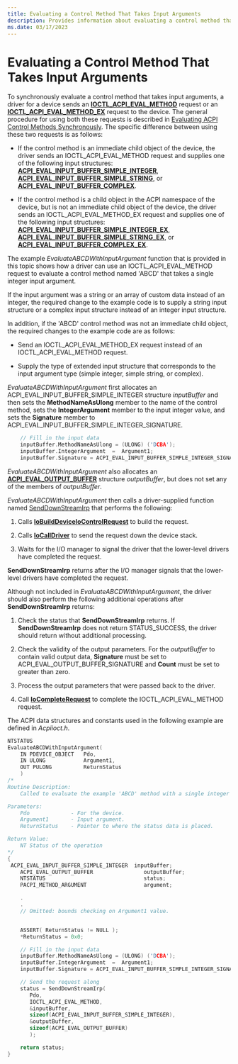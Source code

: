 ```yaml
---
title: Evaluating a Control Method That Takes Input Arguments
description: Provides information about evaluating a control method that takes input arguments
ms.date: 03/17/2023
---
```


# Evaluating a Control Method That Takes Input Arguments

To synchronously evaluate a control method that takes input arguments, a driver for a device sends an [**IOCTL_ACPI_EVAL_METHOD**](/windows-hardware/drivers/ddi/acpiioct/ni-acpiioct-ioctl_acpi_eval_method) request or an [**IOCTL_ACPI_EVAL_METHOD_EX**](/windows-hardware/drivers/ddi/acpiioct/ni-acpiioct-ioctl_acpi_eval_method_ex) request to the device. The general procedure for using both these requests is described in [Evaluating ACPI Control Methods Synchronously](evaluating-acpi-control-methods-synchronously.md). The specific difference between using these two requests is as follows:

- If the control method is an immediate child object of the device, the driver sends an IOCTL_ACPI_EVAL_METHOD request and supplies one of the following input structures: [**ACPI_EVAL_INPUT_BUFFER_SIMPLE_INTEGER**](/windows-hardware/drivers/ddi/acpiioct/ns-acpiioct-_acpi_eval_input_buffer_simple_integer_v1), [**ACPI_EVAL_INPUT_BUFFER_SIMPLE_STRING**](/windows-hardware/drivers/ddi/acpiioct/ns-acpiioct-_acpi_eval_input_buffer_simple_string_v1), or [**ACPI_EVAL_INPUT_BUFFER_COMPLEX**](/windows-hardware/drivers/ddi/acpiioct/ns-acpiioct-_acpi_eval_input_buffer_complex_v1).

- If the control method is a child object in the ACPI namespace of the device, but is not an immediate child object of the device, the driver sends an IOCTL_ACPI_EVAL_METHOD_EX request and supplies one of the following input structures: [**ACPI_EVAL_INPUT_BUFFER_SIMPLE_INTEGER_EX**](/windows-hardware/drivers/ddi/acpiioct/ns-acpiioct-_acpi_eval_input_buffer_simple_integer_v1_ex), [**ACPI_EVAL_INPUT_BUFFER_SIMPLE_STRING_EX**](/windows-hardware/drivers/ddi/acpiioct/ns-acpiioct-_acpi_eval_input_buffer_simple_string_v1_ex), or [**ACPI_EVAL_INPUT_BUFFER_COMPLEX_EX**](/windows-hardware/drivers/ddi/acpiioct/ns-acpiioct-_acpi_eval_input_buffer_complex_v1_ex).

The example *EvaluateABCDWithInputArgument* function that is provided in this topic shows how a driver can use an IOCTL_ACPI_EVAL_METHOD request to evaluate a control method named 'ABCD' that takes a single integer input argument.

If the input argument was a string or an array of custom data instead of an integer, the required change to the example code is to supply a string input structure or a complex input structure instead of an integer input structure.

In addition, if the 'ABCD' control method was not an immediate child object, the required changes to the example code are as follows:

- Send an IOCTL_ACPI_EVAL_METHOD_EX request instead of an IOCTL_ACPI_EVAL_METHOD request.

- Supply the type of extended input structure that corresponds to the input argument type (simple integer, simple string, or complex).

*EvaluateABCDWithInputArgument* first allocates an ACPI_EVAL_INPUT_BUFFER_SIMPLE_INTEGER structure *inputBuffer* and then sets the **MethodNameAsUlong** member to the name of the control method, sets the **IntegerArgument** member to the input integer value, and sets the **Signature** member to ACPI_EVAL_INPUT_BUFFER_SIMPLE_INTEGER_SIGNATURE.

```cpp
    // Fill in the input data
    inputBuffer.MethodNameAsUlong = (ULONG) ('DCBA');
    inputBuffer.IntegerArgument  =  Argument1;
    inputBuffer.Signature = ACPI_EVAL_INPUT_BUFFER_SIMPLE_INTEGER_SIGNATURE;
```

*EvaluateABCDWithInputArgument* also allocates an [**ACPI_EVAL_OUTPUT_BUFFER**](/windows-hardware/drivers/ddi/acpiioct/ns-acpiioct-_acpi_eval_output_buffer_v1) structure *outputBuffer*, but does not set any of the members of *outputBuffer*.

*EvaluateABCDWithInputArgument* then calls a driver-supplied function named [SendDownStreamIrp](senddownstreamirp-function.md) that performs the following:

1. Calls [**IoBuildDeviceIoControlRequest**](/windows-hardware/drivers/ddi/wdm/nf-wdm-iobuilddeviceiocontrolrequest) to build the request.

1. Calls [**IoCallDriver**](/windows-hardware/drivers/ddi/wdm/nf-wdm-iocalldriver) to send the request down the device stack.

1. Waits for the I/O manager to signal the driver that the lower-level drivers have completed the request.

**SendDownStreamIrp** returns after the I/O manager signals that the lower-level drivers have completed the request.

Although not included in *EvaluateABCDWithInputArgument*, the driver should also perform the following additional operations after **SendDownStreamIrp** returns:

1. Check the status that **SendDownStreamIrp** returns. If **SendDownStreamIrp** does not return STATUS_SUCCESS, the driver should return without additional processing.

1. Check the validity of the output parameters. For the *outputBuffer* to contain valid output data, **Signature** must be set to ACPI_EVAL_OUTPUT_BUFFER_SIGNATURE and **Count** must be set to greater than zero.

1. Process the output parameters that were passed back to the driver.

1. Call [**IoCompleteRequest**](/windows-hardware/drivers/ddi/wdm/nf-wdm-iocompleterequest) to complete the IOCTL_ACPI_EVAL_METHOD request.

The ACPI data structures and constants used in the following example are defined in *Acpiioct.h*.

```cpp
NTSTATUS
EvaluateABCDWithInputArgument(
    IN PDEVICE_OBJECT   Pdo,
    IN ULONG            Argument1,
    OUT PULONG          ReturnStatus
    )
/*
Routine Description:
    Called to evaluate the example 'ABCD' method with a single integer input argument

Parameters:
    Pdo             - For the device.
    Argument1       - Input argument.
    ReturnStatus    - Pointer to where the status data is placed.

Return Value:
    NT Status of the operation
*/
{
 ACPI_EVAL_INPUT_BUFFER_SIMPLE_INTEGER  inputBuffer;
    ACPI_EVAL_OUTPUT_BUFFER                outputBuffer; 
    NTSTATUS                               status;
    PACPI_METHOD_ARGUMENT                  argument;

    .
    .
    // Omitted: bounds checking on Argument1 value.


    ASSERT( ReturnStatus != NULL );
    *ReturnStatus = 0x0;

    // Fill in the input data
    inputBuffer.MethodNameAsUlong = (ULONG) ('DCBA');
    inputBuffer.IntegerArgument  =  Argument1;
    inputBuffer.Signature = ACPI_EVAL_INPUT_BUFFER_SIMPLE_INTEGER_SIGNATURE;

    // Send the request along
    status = SendDownStreamIrp(
       Pdo,
       IOCTL_ACPI_EVAL_METHOD,
       &inputBuffer,
       sizeof(ACPI_EVAL_INPUT_BUFFER_SIMPLE_INTEGER),
       &outputBuffer,
       sizeof(ACPI_EVAL_OUTPUT_BUFFER)
       );

    return status;
}
```
